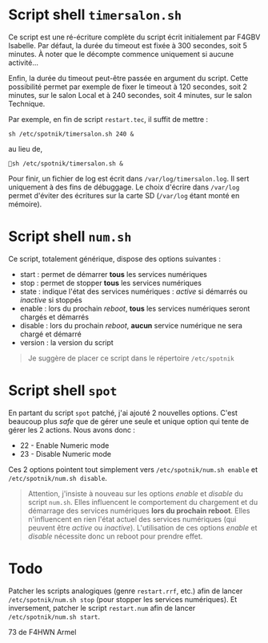 # Script shell `timersalon.sh`

Ce script est une ré-écriture complète du script écrit initialement par F4GBV Isabelle. Par défaut, la durée du timeout est fixée à 300 secondes, soit 5 minutes. À noter que le décompte commence uniquement si aucune activité...

Enfin, la durée du timeout peut-être passée en argument du script. Cette possibilité permet par exemple de fixer le timeout à 120 secondes, soit 2 minutes, sur le salon Local et à 240 secondes, soit 4 minutes, sur le salon Technique.

Par exemple, en fin de script `restart.tec`, il suffit de mettre :

`sh /etc/spotnik/timersalon.sh 240 &`au lieu de,

`sh /etc/spotnik/timersalon.sh &`

Pour finir, un fichier de log est écrit dans `/var/log/timersalon.log`. Il sert uniquement à des fins de débuggage. Le choix d'écrire dans `/var/log` permet d'éviter des écritures sur la carte SD (`/var/log` étant monté en mémoire). 

# Script shell `num.sh`

Ce script, totalement générique, dispose des options suivantes :

* start : permet de démarrer __tous__ les services numériques
* stop : permet de stopper __tous__ les services numériques
* state : indique l'état des services numériques : _active_ si démarrés ou _inactive_ si stoppés
* enable : lors du prochain _reboot_, __tous__ les services numériques seront chargés et démarrés
* disable : lors du prochain _reboot_, __aucun__ service numérique ne sera chargé et démarré
* version : la version du script

> Je suggère de placer ce script dans le répertoire `/etc/spotnik`

# Script shell `spot`

En partant du script `spot` patché, j'ai ajouté 2 nouvelles options. C'est beaucoup plus _safe_ que de gérer une seule et unique option qui tente de gérer les 2 actions. Nous avons donc :

* 22 - Enable Numeric mode
* 23 - Disable Numeric mode

Ces 2 options pointent tout simplement vers `/etc/spotnik/num.sh enable` et `/etc/spotnik/num.sh disable`. 

> Attention, j'insiste à nouveau sur les options _enable_ et _disable_ du script `num.sh`. Elles influencent le comportement du chargement et du démarrage des services numériques __lors du prochain reboot__. Elles n'influencent en rien l'état actuel des services numériques (qui peuvent être _active_ ou _inactive_). L'utilisation de ces options _enable_ et _disable_ nécessite donc un reboot pour prendre effet. 

# Todo

Patcher les scripts analogiques (genre `restart.rrf`, etc.) afin de lancer `/etc/spotnik/num.sh stop` (pour stopper les services numériques). Et inversement, patcher le script `restart.num` afin de lancer `/etc/spotnik/num.sh start`.  

73 de F4HWN Armel





